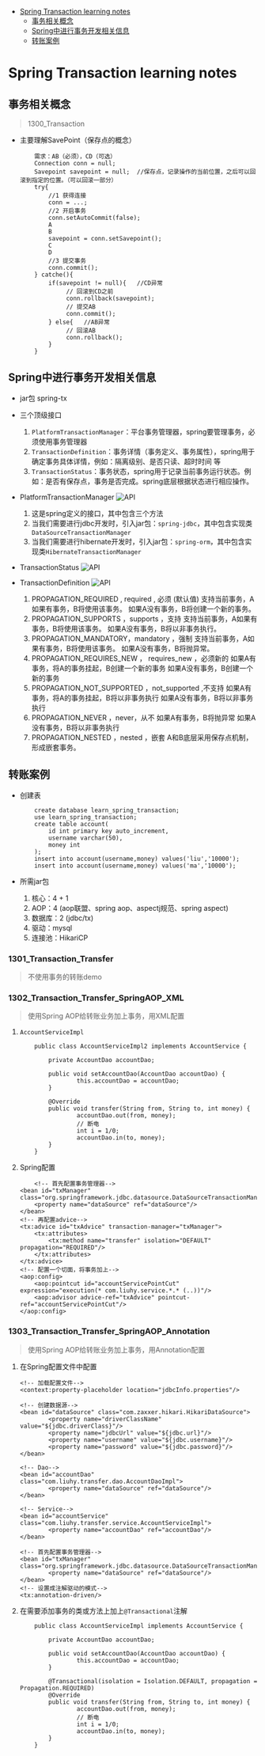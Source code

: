 <!-- TOC depthFrom:1 depthTo:6 withLinks:1 updateOnSave:1 orderedList:0 -->

- [Spring Transaction learning notes](#spring-transaction-learning-notes)
	- [事务相关概念](#事务相关概念)
	- [Spring中进行事务开发相关信息](#spring中进行事务开发相关信息)
	- [转账案例](#转账案例)

<!-- /TOC -->

# Spring Transaction learning notes

## 事务相关概念
> 1300_Transaction

- 主要理解SavePoint（保存点的概念）
	```
		需求：AB（必须），CD（可选）
		Connection conn = null;
		Savepoint savepoint = null;  //保存点，记录操作的当前位置，之后可以回滚到指定的位置。（可以回滚一部分）
		try{
			//1 获得连接
			conn = ...;
			//2 开启事务
			conn.setAutoCommit(false);
			A
			B
			savepoint = conn.setSavepoint();
			C
			D
			//3 提交事务
			conn.commit();
		} catche(){
			if(savepoint != null){   //CD异常
				 // 回滚到CD之前
				 conn.rollback(savepoint);
				 // 提交AB
				 conn.commit();
			} else{   //AB异常
				 // 回滚AB
				 conn.rollback();
			}
		}
	```

## Spring中进行事务开发相关信息

- jar包
spring-tx

- 三个顶级接口
	1. `PlatformTransactionManager`：平台事务管理器，spring要管理事务，必须使用事务管理器
	2. `TransactionDefinition`：事务详情（事务定义、事务属性），spring用于确定事务具体详情，例如：隔离级别、是否只读、超时时间 等
	3. `TransactionStatus`：事务状态，spring用于记录当前事务运行状态。例如：是否有保存点，事务是否完成。spring底层根据状态进行相应操作。

- PlatformTransactionManager
	![API](../assets/PlatformTransactionManager.png)

	1. 这是spring定义的接口，其中包含三个方法
	2. 当我们需要进行jdbc开发时，引入jar包：`spring-jdbc`，其中包含实现类`DataSourceTransactionManager`
	3. 当我们需要进行hibernate开发时，引入jar包：`spring-orm`，其中包含实现类`HibernateTransactionManager`

- TransactionStatus
	![API](../assets/TransactionStatus.png)

- TransactionDefinition
	![API](../assets/TransactionDefinition.png)

	1. PROPAGATION_REQUIRED , required , 必须  (默认值)
		支持当前事务，A如果有事务，B将使用该事务。
		如果A没有事务，B将创建一个新的事务。
	1. PROPAGATION_SUPPORTS ，supports ，支持
		支持当前事务，A如果有事务，B将使用该事务。
		如果A没有事务，B将以非事务执行。
	1. PROPAGATION_MANDATORY，mandatory ，强制
		支持当前事务，A如果有事务，B将使用该事务。
		如果A没有事务，B将抛异常。
	1. PROPAGATION_REQUIRES_NEW ， requires_new ，必须新的
		如果A有事务，将A的事务挂起，B创建一个新的事务
		如果A没有事务，B创建一个新的事务
	1. PROPAGATION_NOT_SUPPORTED ，not_supported ,不支持
		如果A有事务，将A的事务挂起，B将以非事务执行
		如果A没有事务，B将以非事务执行
	1. PROPAGATION_NEVER ，never，从不
		如果A有事务，B将抛异常
		如果A没有事务，B将以非事务执行
	1. PROPAGATION_NESTED ，nested ，嵌套
		A和B底层采用保存点机制，形成嵌套事务。

## 转账案例

- 创建表
	```
		create database learn_spring_transaction;
		use learn_spring_transaction;
		create table account(
			id int primary key auto_increment,
			username varchar(50),
			money int
		);
		insert into account(username,money) values('liu','10000');
		insert into account(username,money) values('ma','10000');
	```

- 所需jar包
	1. 核心：4 + 1
	2. AOP：4 (aop联盟、spring aop、aspectj规范、spring aspect)
	3. 数据库：2 (jdbc/tx)
	4. 驱动：mysql
	5. 连接池：HikariCP

### 1301_Transaction_Transfer
> 不使用事务的转账demo

### 1302_Transaction_Transfer_SpringAOP_XML
> 使用Spring AOP给转账业务加上事务，用XML配置

1. `AccountServiceImpl`
	```
		public class AccountServiceImpl2 implements AccountService {

			private AccountDao accountDao;

			public void setAccountDao(AccountDao accountDao) {
					this.accountDao = accountDao;
			}

			@Override
			public void transfer(String from, String to, int money) {
					accountDao.out(from, money);
					// 断电
					int i = 1/0;
					accountDao.in(to, money);
			}
		}
	```
2. Spring配置
	```
		<!-- 首先配置事务管理器-->
    <bean id="txManager" class="org.springframework.jdbc.datasource.DataSourceTransactionManager">
        <property name="dataSource" ref="dataSource"/>
    </bean>
    <!-- 再配置advice-->
    <tx:advice id="txAdvice" transaction-manager="txManager">
        <tx:attributes>
            <tx:method name="transfer" isolation="DEFAULT" propagation="REQUIRED"/>
        </tx:attributes>
    </tx:advice>
    <!-- 配置一个切面，将事务加上-->
    <aop:config>
        <aop:pointcut id="accountServicePointCut" expression="execution(* com.liuhy.service.*.* (..))"/>
        <aop:advisor advice-ref="txAdvice" pointcut-ref="accountServicePointCut"/>
    </aop:config>
	```

### 1303_Transaction_Transfer_SpringAOP_Annotation
> 使用Spring AOP给转账业务加上事务，用Annotation配置

1. 在Spring配置文件中配置
	```
	<!-- 加载配置文件-->
	<context:property-placeholder location="jdbcInfo.properties"/>

	<!-- 创建数据源-->
	<bean id="dataSource" class="com.zaxxer.hikari.HikariDataSource">
			<property name="driverClassName" value="${jdbc.driverClass}"/>
			<property name="jdbcUrl" value="${jdbc.url}"/>
			<property name="username" value="${jdbc.username}"/>
			<property name="password" value="${jdbc.password}"/>
	</bean>

	<!-- Dao-->
	<bean id="accountDao" class="com.liuhy.transfer.dao.AccountDaoImpl">
			<property name="dataSource" ref="dataSource"/>
	</bean>

	<!-- Service-->
	<bean id="accountService" class="com.liuhy.transfer.service.AccountServiceImpl">
			<property name="accountDao" ref="accountDao"/>
	</bean>

	<!-- 首先配置事务管理器-->
	<bean id="txManager" class="org.springframework.jdbc.datasource.DataSourceTransactionManager">
			<property name="dataSource" ref="dataSource"/>
	</bean>
	<!-- 设置成注解驱动的模式-->
	<tx:annotation-driven/>
	```

2. 在需要添加事务的类或方法上加上`@Transactional`注解
	```
		public class AccountServiceImpl implements AccountService {

			private AccountDao accountDao;

			public void setAccountDao(AccountDao accountDao) {
					this.accountDao = accountDao;
			}

			@Transactional(isolation = Isolation.DEFAULT, propagation = Propagation.REQUIRED)
			@Override
			public void transfer(String from, String to, int money) {
					accountDao.out(from, money);
					// 断电
					int i = 1/0;
					accountDao.in(to, money);
			}
		}
	```
